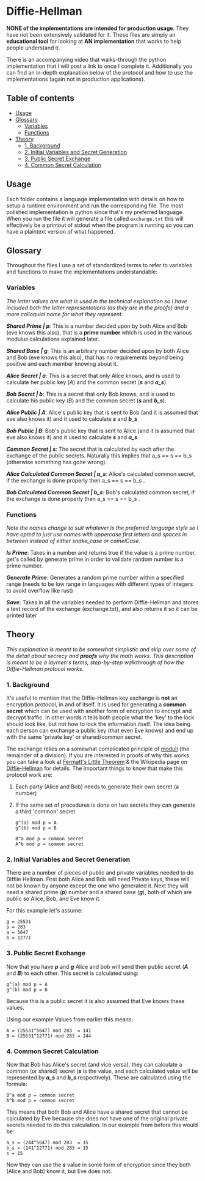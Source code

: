 # Diffie-Hellman

**NONE of the implementations are intended for production usage**. They have not been extensively validated for it. These files are simply an **educational tool** for looking at **AN implementation** that works to help people understand it.

There is an accompanying video that walks-through the python implementation that I will post a link to once I complete it. Additionally you can find an in-depth explanation below of the protocol and how to use the implementations (again not in production applications).

## Table of contents

- [Usage](#usage)    
- [Glossary](#glossary)        
  - [Variables](#variables)        
  - [Functions](#functions)    
- [Theory](#theory)        
  - [1. Background](#1-background)        
  - [2. Initial Variables and Secret Generation](#2-initial-variables-and-secret-generation)       
  - [3. Public Secret Exchange](#3-public-secret-exchange)       
  - [4. Common Secret Calculation](#4-common-secret-calculation)      


## Usage

Each folder contains a language implementation with details on how to setup a runtime environment and run the corresponding file. The most polished implementation is python since that's my preferred language. When you run the file it will generate a file called ```exchange.txt``` this will effectively be a printout of stdout when the program is running so you can have a plaintext version of what happened.



## Glossary

Throughout the files I use a set of standardized terms to refer to variables and functions to make the implementations understandable:



### Variables

*The letter values are what is used in the technical explanation so I have included both the letter representations (as they are in the proofs) and a more colloquial name for what they represent.*

***Shared Prime | p***: This is a number decided upon by both Alice and Bob (eve knows this also), that is a **prime number** which is used in the various modulus calculations explained later.

***Shared Base | g***: This is an arbitrary number decided upon by both Alice and Bob (eve knows this also), that has no requirements beyond being positive and each member knowing about it.

***Alice Secret | a***: This is a secret that only Alice knows, and is used to calculate her public key (*A*) and the common secret (***s*** and ***a_s***).

***Bob Secret | b***: This is a secret that only Bob knows, and is used to calculate his public key (*B*) and the common secret (***s*** and ***b_s***).

***Alice Public | A***: Alice's public key that is sent to Bob (and it is assumed that eve also knows it) and it used to calculate ***s*** and ***b_s***

***Bob Public | B***: Bob's public key that is sent to Alice (and it is assumed that eve also knows it) and it used to calculate ***s*** and ***a_s***

***Common Secret | s***:  The secret that is calculated by each after the exchange of the public secrets. Naturally this implies that a_s == s == b_s (otherwise something has gone wrong).

***Alice Calculated Common Secret | a_s***: Alice's calculated common secret, if the exchange is done properly then a_s == s == b_s .

***Bob Calculated Common Secret | b_s***: Bob's calculated common secret, if the exchange is done properly then a_s == s == b_s .



### Functions

*Note the names change to suit whatever is the preferred language style so I have opted to just use names with uppercase first letters and spaces in between instead of either snake_case or camelCase.*



***Is Prime***: Takes in a number and returns true if the value is a prime number, get's called by generate prime in order to validate random number is a prime number.

***Generate Prime***: Generates a random prime number within a specified range (needs to be low range in languages with different types of integers to avoid overflow like rust)

***Save***: Takes in all the variables needed to perform Diffie-Hellman and stores a text record of the exchange (exchange.txt), and also returns it so it can be printed later


## Theory

*This explanation is meant to be somewhat simplistic and skip over some of the detail about secrecy and **proofs** why the math works. This description is meant to be a laymen's terms, step-by-step walkthrough of how the Diffie-Hellman protocol works.*



### 1. Background

It's useful to mention that the Diffie-Hellman key exchange is **not** an encryption protocol, in and of itself. It is used for generating a **common secret** which can be used with another form of encryption to encrypt and decrypt traffic. In other words it tells both people what the 'key' to the lock should look like, but not how to lock the information itself. The idea being each person can exchange a public key (that even Eve knows) and end up with the same 'private key' or shared/common secret.



The exchange relies on a somewhat complicated principle of [moduli](https://en.wikipedia.org/wiki/Modulo_operation) (the remainder of a division). If you are interested in proofs of why this works you can take a look at [Fermatt's Little Theorem](https://en.wikipedia.org/wiki/Fermat's_little_theorem) & the Wikipedia page on [Diffie-Hellman]([https://en.wikipedia.org/wiki/Diffie%E2%80%93Hellman_key_exchange](https://en.wikipedia.org/wiki/Diffie–Hellman_key_exchange)) for details. The important things to know that make this protocol work are:

1. Each party (Alice and Bob) needs to generate their own secret (a number)

2. If the same set of procedures is done on two secrets they can generate a third 'common' secret

   ```
   g^(a) mod p = A
   g^(b) mod p = B
   
   B^a mod p = common secret
   A^b mod p = common secret
   ```




### 2. Initial Variables and Secret Generation

There are a number of pieces of public and private variables needed to do Diffiie Hellman. First both Alice and Bob will need Private keys, these will not be known by anyone except the one who generated it. Next they will need a shared prime (***p***) number and a shared base (***g***), both of which are public so Alice, Bob, and Eve know it.



For this example let's assume:

```
g = 25531
p = 283
a = 5647
b = 12771
```



### 3. Public Secret Exchange

Now that you have ***p*** and ***g*** Alice and bob will send their public secret (***A*** and ***B***) to each other. This secret is calculated using:

```
g^(a) mod p = A
g^(b) mod p = B
```

Because this is a public secret it is also assumed that Eve knows these values.



Using our example Values from earlier this means:

```
A = (25531^5647) mod 283  = 141
B = (25531^12771) mod 283 = 244
```



### 4. Common Secret Calculation

Now that Bob has Alice's secret (and vice versa),  they can calculate a common (or shared) secret (***s*** is the value, and each calculated value will be represented by ***a_s*** and ***b_s*** respectively). These are calculated using the formula:

```
B^a mod p = common secret
A^b mod p = common secret
```

This means that both Bob and Alice have a shared secret that cannot be calculated by Eve because she does not have one of the original private secrets needed to do this calculation. In our example from before this would be:

```
a_s = (244^5647) mod 283  = 15
b_s = (141^12771) mod 283 = 15
s = 15
```

Now they can use the ***s*** value in some form of encryption since they both (Alice and Bob) know it, but Eve does not.

